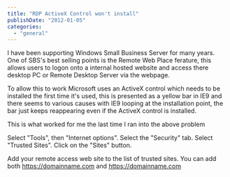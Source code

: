 ```yaml
---
title: "RDP ActiveX Control won't install"
publishDate: "2012-01-05"
categories: 
  - "general"
---
```


I have been supporting Windows Small Business Server for many years.   One of SBS's best selling points is the Remote Web Place ferature, this allows users to logon onto a internal hosted website and access there desktop PC or Remote Desktop Server via the webpage.

To allow this to work Microsoft uses an ActiveX control which needs to be installed the first time it's used, this is presented as a yellow bar in IE9 and there seems to various causes with IE9 looping at the installation point, the bar just keeps reappearing even if the ActiveX control is installed.

This is what worked for me the last time I ran into the above problem

Select "Tools", then "Internet options". Select the "Security" tab. Select "Trusted Sites". Click on the "Sites" button.

Add your remote access web site to the list of trusted sites. You can add both https://domainname.com and https://domainname.com
